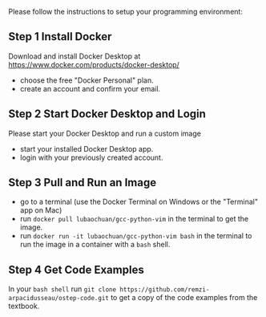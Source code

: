 Please follow the instructions to setup your programming environment:
## **Step 1 Install Docker**
Download and install Docker Desktop at https://www.docker.com/products/docker-desktop/
* choose the free "Docker Personal" plan.
* create an account and confirm your email.

## **Step 2 Start Docker Desktop and Login**
Please start your Docker Desktop and run a custom image
* start your installed Docker Desktop app.
* login with your previously created account.

## **Step 3 Pull and Run an Image**
* go to a terminal (use the Docker Terminal on Windows or the "Terminal" app on Mac)
* run `docker pull lubaochuan/gcc-python-vim` in the terminal to get the image.
* run `docker run -it lubaochuan/gcc-python-vim bash` in the terminal to run the image in a container with a `bash` shell.

## **Step 4 Get Code Examples**
In your `bash shell` run `git clone https://github.com/remzi-arpacidusseau/ostep-code.git` to get a copy of the code examples from the textbook.